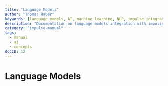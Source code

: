 ```yaml
---
title: "Language Models"
author: "Thomas Haber"
keywords: [language models, AI, machine learning, NLP, impulse integration, analysis, automation, processing, configuration]
description: "Documentation on language models integration with impulse, covering configuration, usage scenarios, and how these AI capabilities enhance signal analysis and system understanding."
category: "impulse-manual"
tags:
  - manual
  - ai
  - concepts
docID: 12
---
```


# Language Models